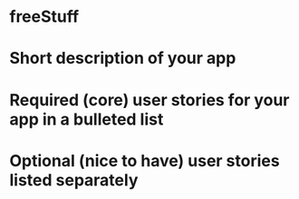 # freeStuff
# Short description of your app
# Required (core) user stories for your app in a bulleted list
# Optional (nice to have) user stories listed separately
